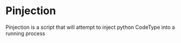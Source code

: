 # Pinjection
Pinjection is a script that will attempt to inject python CodeType into a running process
